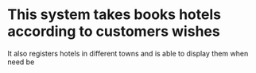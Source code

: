 # This system takes books hotels according to customers wishes
  It also registers hotels in different towns and is able to display them when need be
